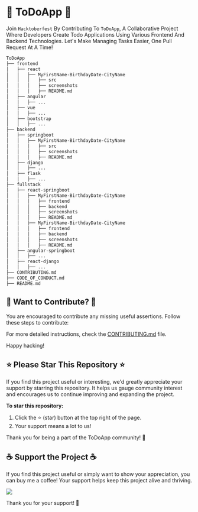 # 📌 ToDoApp 📌

Join `Hacktoberfest` By Contributing To `ToDoApp`, A Collaborative Project Where Developers Create Todo Applications Using Various Frontend And Backend Technologies. Let's Make Managing Tasks Easier, One Pull Request At A Time!

```bash
ToDoApp
├── frontend
│   ├── react
│   │   ├── MyFirstName-BirthdayDate-CityName
│   │   │   ├── src
│   │   │   ├── screenshots
│   │   │   ├── README.md
│   ├── angular
│   │   ├── ...
│   ├── vue
│   │   ├── ...
│   ├── bootstrap
│   │   ├── ...
├── backend
│   ├── springboot
│   │   ├── MyFirstName-BirthdayDate-CityName
│   │   │   ├── src
│   │   │   ├── screenshots
│   │   │   ├── README.md
│   ├── django
│   │   ├── ...
│   ├── flask
│   │   ├── ...
├── fullstack
│   ├── react-springboot
│   │   ├── MyFirstName-BirthdayDate-CityName
│   │   │   ├── frontend
│   │   │   ├── backend
│   │   │   ├── screenshots
│   │   │   ├── README.md
│   │   ├── MyFirstName-BirthdayDate-CityName
│   │   │   ├── frontend
│   │   │   ├── backend
│   │   │   ├── screenshots
│   │   │   ├── README.md
│   ├── angular-springboot
│   │   ├── ...
│   ├── react-django
│   │   ├── ...
├── CONTRIBUTING.md
├── CODE_OF_CONDUCT.md
├── README.md
```

## 🚀 Want to Contribute? 🚀

You are encouraged to contribute any missing useful assertions. Follow these steps to contribute:

For more detailed instructions, check the [CONTRIBUTING.md](CONTRIBUTING.md) file.

Happy hacking!

## ⭐ Please Star This Repository ⭐

If you find this project useful or interesting, we'd greatly appreciate your support by starring this repository. It helps us gauge community interest and encourages us to continue improving and expanding the project.

**To star this repository:**

1. Click the ⭐️ (star) button at the top right of the page.
2. Your support means a lot to us!

Thank you for being a part of the ToDoApp community! 🚀

## ☕ Support the Project ☕

If you find this project useful or simply want to show your appreciation, you can buy me a coffee! Your support helps keep this project alive and thriving.

<a href="https://www.buymeacoffee.com/mahatoajay" target="_blank">
  <img src="https://img.buymeacoffee.com/button-api/?text=Buy me a coffee&emoji=&slug=YourUsername&button_colour=FFDD00&font_colour=000000&font_family=Cookie&outline_colour=000000&coffee_colour=ffffff">
</a>

Thank you for your support! 🙌
